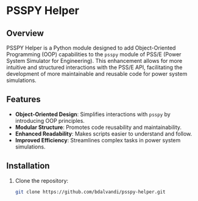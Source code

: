 # PSSPY Helper

## Overview

PSSPY Helper is a Python module designed to add Object-Oriented Programming (OOP) capabilities to the `psspy` module of PSS/E (Power System Simulator for Engineering). This enhancement allows for more intuitive and structured interactions with the PSS/E API, facilitating the development of more maintainable and reusable code for power system simulations.

## Features

- **Object-Oriented Design**: Simplifies interactions with `psspy` by introducing OOP principles.
- **Modular Structure**: Promotes code reusability and maintainability.
- **Enhanced Readability**: Makes scripts easier to understand and follow.
- **Improved Efficiency**: Streamlines complex tasks in power system simulations.

## Installation

1. Clone the repository:
   ```bash
   git clone https://github.com/bdalvandi/psspy-helper.git
